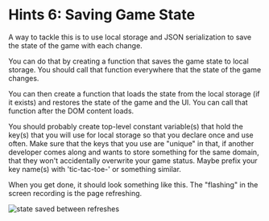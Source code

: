 # Hints 6: Saving Game State

A way to tackle this is to use local storage and JSON serialization to save the
state of the game with each change.

You can do that by creating a function that saves the game state to local
storage. You should call that function everywhere that the state of the game
changes.

You can then create a function that loads the state from the local storage (if
it exists) and restores the state of the game and the UI. You can call that
function after the DOM content loads.

You should probably create top-level constant variable(s) that hold the key(s)
that you will use for local storage so that you declare once and use often. Make
sure that the keys that you use are "unique" in that, if another developer comes
along and wants to store something for the same domain, that they won't
accidentally overwrite your game status. Maybe prefix your key name(s) with
'tic-tac-toe-' or something similar.

When you get done, it should look something like this. The "flashing" in the
screen recording is the page refreshing.

![state saved between refreshes](https://assets.aaonline.io/Module-DOM-API/formative-project-tic-tac-toe/requirement-6.gif)

